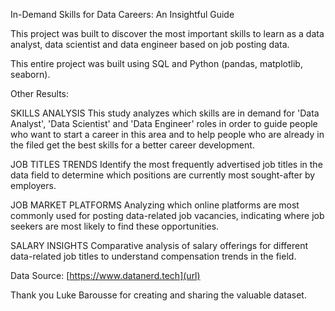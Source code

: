 In-Demand Skills for Data Careers: An Insightful Guide

This project was built to discover the most important skills to learn as a data analyst, data scientist and data engineer based on job posting data.

This entire project was built using SQL and Python (pandas, matplotlib, seaborn).

Other Results:

SKILLS ANALYSIS
This study analyzes which skills are in demand for 'Data Analyst', 'Data Scientist' and 'Data Engineer' roles in order to
guide people who want to start a career in this area and to help people who are already in the filed get the best skills for a better career development.

JOB TITLES TRENDS
Identify the most frequently advertised job titles in the data field to determine which positions are currently most sought-after by employers.

JOB MARKET PLATFORMS
Analyzing which online platforms are most commonly used for posting data-related job vacancies, indicating where job seekers are most likely to find these opportunities.

SALARY INSIGHTS
Comparative analysis of salary offerings for different data-related job titles to understand compensation trends in the field.


Data Source: [https://www.datanerd.tech](url)

Thank you Luke Barousse for creating and sharing the valuable dataset.
